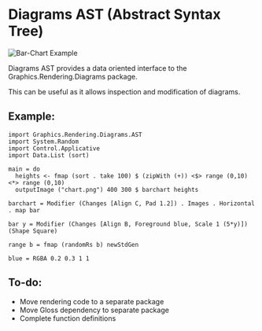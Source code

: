 Diagrams AST (Abstract Syntax Tree)
===================================

<img src="/sordina/Diagrams-AST/raw/master/documentation/chart.png" alt="Bar-Chart Example" />

Diagrams AST provides a data oriented interface to the Graphics.Rendering.Diagrams package.

This can be useful as it allows inspection and modification of diagrams.

## Example:

	import Graphics.Rendering.Diagrams.AST
	import System.Random
	import Control.Applicative
	import Data.List (sort)
	
	main = do
	  heights <- fmap (sort . take 100) $ (zipWith (+)) <$> range (0,10) <*> range (0,10)
	  outputImage ("chart.png") 400 300 $ barchart heights
	
	barchart = Modifier (Changes [Align C, Pad 1.2]) . Images . Horizontal . map bar
	
	bar y = Modifier (Changes [Align B, Foreground blue, Scale 1 (5*y)]) (Shape Square)
	
	range b = fmap (randomRs b) newStdGen
	
	blue = RGBA 0.2 0.3 1 1


## To-do:

* Move rendering code to a separate package
* Move Gloss dependency to separate package
* Complete function definitions
